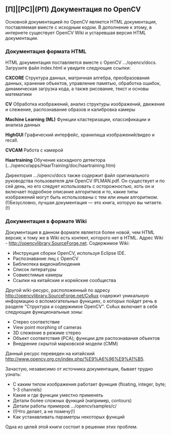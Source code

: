 ## [П]|[РС]|(РП) Документация по OpenCV

Основной документацией по OpenCV является HTML документация, поставляемая вместе с исходным кодом. В дополнение к этому, в интернете существует OpenCV Wiki и устаревшая версия HTML документации.


### Документация формата HTML

HTML документация поставляется вместе с OpenCV .../opencv/docs. Загрузите файл index.html и увидите следующие ссылки:

**CXCORE**
Структура данных, матричная алгебра, преобразования данных, хранение объектов, управление памятью, обработка ошибок, динамическая загрузка кода, а также рисование, текст и основы математики

**CV**
Обработка изображений, анализ структуры изображений, движение и слежение, распознавание образов и калибровка камеры

**Machine Learning (ML)**
Функции кластеризации, классификации и анализа данных

**HighGUI**
Графический интерфейс, хранилища изображений/видео и recall.

**CVCAM**
Работа с камерой

**Haartraining**
Обучение каскадного детектора (.../opencv/apps/HaarTraining/doc/haartraining.htm)

Директория .../opencv/docs также содержит файл оригинального руководства пользователя для OpenCV IPLMAN.pdf. Он существует и по сей день, но его следует использовать с осторожностью, хоть он и включает подробное описание алгоритмов и то, какие типы изображений могут быть использованы с тем или иным алгоритмом. (!)Безусловно, лучшая документация — это книга, которую вы читаете. (!)


### Документация в формате Wiki

Документация в данном формате является более новой, чем HTML версия; к тому же в Wiki есть контент, которого нет в HTML. Адрес Wiki - http://opencvlibrary.SourceForge.net. Содержимое Wiki:

* Инструкция сборки OpenCV, используя Eclipse IDE.
* Распознавание лиц c OpenCV
* Библиотека видеонаблюдения
* Список литературы
* Совместимые камеры
* Ссылки на китайские и корейские сообщества

Другой wiki-ресурс, расположенный по адресу http://opencvlibrary.SourceForge.net/CvAux содержит уникальную информацию о вспомогательных функциях, о которых пойдет речь в разделе "Структура и содержимое OpenCV". CvAux включает в себя следующие функциональные зоны:

* Стерео соответствие
* View point morphing of cameras
* 3D слежение в режиме стерео
* Объект соответствия (PCA); функции для распознавания объектов
* Внедрение скрытой марковской модели (CMM)

Данный ресурс переведен на китайский http://www.opencv.org.cn/index.php/%E9%A6%96%E9%A1%B5.

Зачастую, независимо от источника документации, бывает трудно узнать:

* С каким типом изображения работает функция (floating, integer, byte; 1–3 channels)
* Какие и где функции уместно применять
* Детали более сложных функций (например, contours)
* Детали работы примеров .../opencv/samples/c/
* (!)Что делает, а не помечу(!)
* Как устанавливать параметры некоторых функций

Одна из целей этой книги состоит в решении этих проблем.

